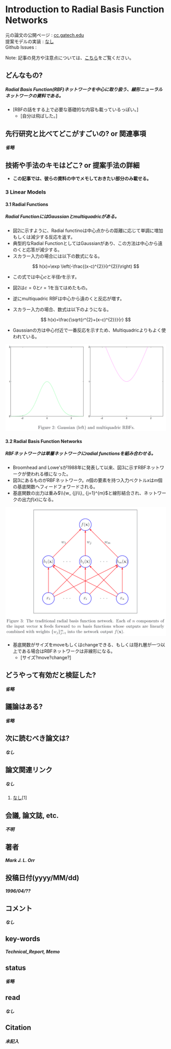 # Introduction to Radial Basis Function Networks

元の論文の公開ページ : [cc.gatech.edu](https://www.cc.gatech.edu/~isbell/tutorials/rbf-intro.pdf)  
提案モデルの実装 : [なし]()  
Github Issues : []()  

Note: 記事の見方や注意点については、[こちら](/)をご覧ください。

## どんなもの?
##### Radial Basis Function(RBF)ネットワークを中心に取り扱う、線形ニューラルネットワークの資料である。
- [RBFの話をする上で必要な基礎的な内容も載っているっぽい。]
  - [自分は飛ばした。]

## 先行研究と比べてどこがすごいの? or 関連事項
##### 省略

## 技術や手法のキモはどこ? or 提案手法の詳細
- **この記事では、彼らの資料の中でメモしておきたい部分のみ載せる。**

### 3 Linear Models
#### 3.1 Radial Functions
##### Radial FunctionにはGaussianとmultiquadricがある。
- 図2に示すように、Radial functinoは中心点からの距離に応じて単調に増加もしくは減少する反応を返す。
- 典型的なRadial FunctionとしてはGaussianがあり、この方法は中心から遠のくと応答が減少する。
- スカラー入力の場合には以下の数式になる。

$$
h(x)=\exp \left(-\frac{(x-c)^{2}}{r^{2}}\right)
$$

- この式では中心$c$と半径$r$を示す。
- 図2は$c=0$と$r=1$を当てはめたもの。

- 逆にmultiquadric RBFは中心から遠のくと反応が増す。
- スカラー入力の場合、数式は以下のようになる。

$$
h(x)=\frac{\sqrt{r^{2}+(x-c)^{2}}}{r}
$$

- Gaussianの方は中心付近で一番反応を示すため、Multiquadricよりもよく使われている。

![fig2](img/ItRBFN/fig2.png)

#### 3.2 Radial Basis Function Networks
##### RBFネットワークは単層ネットワークにradial functionsを組み合わせる。
- Broomhead and Lowe'sが1988年に発表して以来、図3に示すRBFネットワークが使われる様になった。
- 図3にあるものがRBFネットワーク。$n$個の要素を持つ入力ベクトル$x$は$m$個の基底関数へフィードフォワードされる。
- 基底関数の出力は重み$\\{w_ {j}\\}_ {j=1}^{m}$と線形結合され、ネットワークの出力$f(x)$になる。

![fig3](img/ItRBFN/fig3.png)

- 基底関数がサイズをmoveもしくはchangeできる、もしくは隠れ層が一つ以上である場合はRBFネットワークは非線形になる。
  - [サイズ?move?change?]

## どうやって有効だと検証した?
##### 省略

## 議論はある?
##### 省略

## 次に読むべき論文は?
##### なし

## 論文関連リンク
##### なし
1. [なし]()[1]

## 会議, 論文誌, etc.
##### 不明

## 著者
##### Mark J. L. Orr

## 投稿日付(yyyy/MM/dd)
##### 1996/04/??

## コメント
##### なし

## key-words
##### Technical_Report, Memo

## status
##### 省略

## read
##### なし

## Citation
##### 未記入

